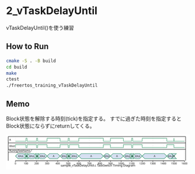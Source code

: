 # 2_vTaskDelayUntil

vTaskDelayUntil()を使う練習

## How to Run

```sh
cmake -S . -B build
cd build
make
ctest
./freertos_training_vTaskDelayUntil
```

## Memo

Block状態を解除する時刻(tick)を指定する。
すでに過ぎた時刻を指定するとBlock状態にならずにreturnしてくる。

![MyTrace.svg](./MyTrace.svg)
